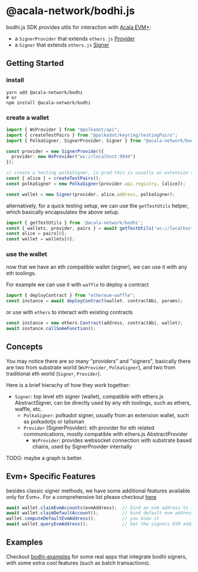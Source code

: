 # @acala-network/bodhi.js
bodhi.js SDK provides utils for interaction with [Acala EVM+](https://evmdocs.acala.network/general/about-acala-evm+):
- a `SignerProvider` that extends `ethers.js` [Provider](https://docs.ethers.io/v5/single-page/#/v5/api/providers/provider/-%23-Provider)
- a `Signer` that extends `ethers.js` [Signer](https://docs.ethers.io/v5/single-page/#/v5/api/signer/-%23-Signer)

## Getting Started
### install
```
yarn add @acala-network/bodhi
# or
npm install @acala-network/bodhi
```

### create a wallet
```ts
import { WsProvider } from "@polkadot/api";
import { createTestPairs } from "@polkadot/keyring/testingPairs";
import { PolkaSigner, SignerProvider, Signer } from "@acala-network/bodhi";

const provider = new SignerProvider({
  provider: new WsProvider("ws://localhost:9944")
});

// create a testing polkaSigner, in prod this is usually an extension signer
const { alice } = createTestPairs();
const polkaSigner = new PolkaSigner(provider.api.registry, [alice]);

const wallet = new Signer(provider, alice.address, polkaSigner);
```

alternatively, for a quick testing setup, we can use the `getTestUtils` helper, which basically encapsulates the above setup.
```ts
import { getTestUtils } from '@acala-network/bodhi';
const { wallets, provider, pairs } = await getTestUtils('ws://localhost:9944');
const alice = pairs[0];
const wallet = wallets[0];
```

### use the wallet
now that we have an eth compatible wallet (signer), we can use it with any eth toolings. 

For example we can use it with `waffle` to deploy a contract
```ts
import { deployContract } from "ethereum-waffle";
const instance = await deployContract(wallet, contractAbi, params);
```

or use with `ethers` to interact with existing contracts
```ts
const instance = new ethers.Contract(address, contractAbi, wallet);
await instance.callSomeFunction();
```

## Concepts
You may notice there are so many "providers" and "signers", basically there are two from substrate world (`WsProvider`, `PolkaSigner`), and two from traditional eth world (`Signer`, `Provider`). 

Here is a brief hierachy of how they work together:

- `Signer`: top level eth signer (wallet), compatible with ethers.js AbstractSigner, can be directly used by any eth toolings, such as ethers, waffle, etc.
  - `PolkaSigner`: polkadot signer, usually from an extension wallet, such as polkadotjs or talisman
  - `Provider` (SignerProvider): eth provider for eth related communications, mostly compatible with ethers.js AbstractProvider
    - `WsProvider`: provides websocket connection with substrate based chains, used by SignerProvider internally
  

TODO: maybe a graph is better.

## Evm+ Specific Features
besides classic signer methods, we have some additional features available only for Evm+. For a comprehensive list please checkout [here](./src/Signer.ts)
```ts
await wallet.claimEvmAccounts(evmAddress);  // bind an evm address to the signer substrate address
await wallet.claimDefaultAccount();         // bind default evm address to the signer substrate address
wallet.computeDefaultEvmAddress();          // you know it
await wallet.queryEvmAddress();             // Get the signers EVM address if it has claimed one.
```

## Examples
Checkout [bodhi-examples](https://github.com/AcalaNetwork/bodhi-examples) for some real apps that integrate bodhi signers, with some extra cool features (such as batch transactions).